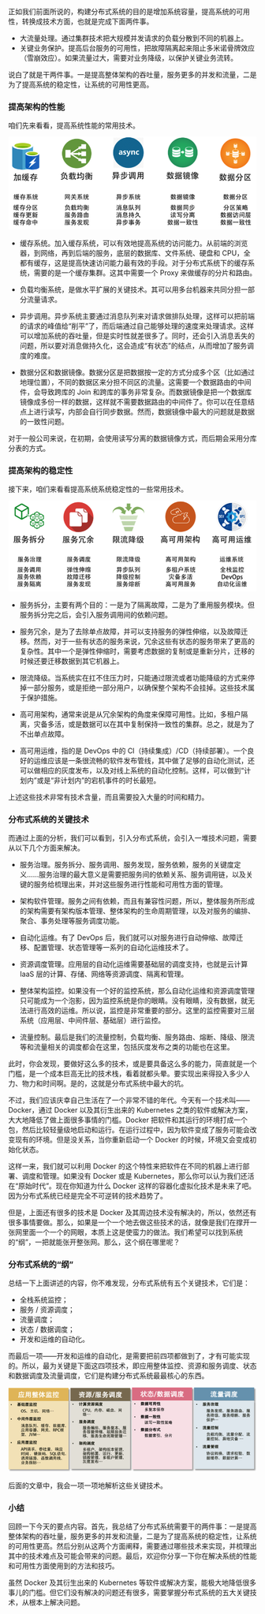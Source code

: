 正如我们前面所说的，构建分布式系统的目的是增加系统容量，提高系统的可用性，转换成技术方面，也就是完成下面两件事。

- 大流量处理。通过集群技术把大规模并发请求的负载分散到不同的机器上。
- 关键业务保护。提高后台服务的可用性，把故障隔离起来阻止多米诺骨牌效应（雪崩效应）。如果流量过大，需要对业务降级，以保护关键业务流转。


说白了就是干两件事。一是提高整体架构的吞吐量，服务更多的并发和流量，二是为了提高系统的稳定性，让系统的可用性更高。

### 提高架构的性能

咱们先来看看，提高系统性能的常用技术。

![img1](./images/a9edeae125a80f381003d8d9d0056317.png)

- 缓存系统。加入缓存系统，可以有效地提高系统的访问能力。从前端的浏览器，到网络，再到后端的服务，底层的数据库、文件系统、硬盘和 CPU，全都有缓存，这是提高快速访问能力最有效的手段。对于分布式系统下的缓存系统，需要的是一个缓存集群。这其中需要一个 Proxy 来做缓存的分片和路由。

- 负载均衡系统，是做水平扩展的关键技术。其可以用多台机器来共同分担一部分流量请求。

- 异步调用。异步系统主要通过消息队列来对请求做排队处理，这样可以把前端的请求的峰值给“削平”了，而后端通过自己能够处理的速度来处理请求。这样可以增加系统的吞吐量，但是实时性就差很多了。同时，还会引入消息丢失的问题，所以要对消息做持久化，这会造成“有状态”的结点，从而增加了服务调度的难度。

- 数据分区和数据镜像。数据分区是把数据按一定的方式分成多个区（比如通过地理位置），不同的数据区来分担不同区的流量。这需要一个数据路由的中间件，会导致跨库的 Join 和跨库的事务非常复杂。而数据镜像是把一个数据库镜像成多份一样的数据，这样就不需要数据路由的中间件了。你可以在任意结点上进行读写，内部会自行同步数据。然而，数据镜像中最大的问题就是数据的一致性问题。

对于一般公司来说，在初期，会使用读写分离的数据镜像方式，而后期会采用分库分表的方式。

### 提高架构的稳定性

接下来，咱们来看看提高系统系统稳定性的一些常用技术。

![img2](./images/befd21e1b41a257c5028f8c1bc7fa279.png)

- 服务拆分，主要有两个目的：一是为了隔离故障，二是为了重用服务模块。但服务拆分完之后，会引入服务调用间的依赖问题。

- 服务冗余，是为了去除单点故障，并可以支持服务的弹性伸缩，以及故障迁移。然而，对于一些有状态的服务来说，冗余这些有状态的服务带来了更高的复杂性。其中一个是弹性伸缩时，需要考虑数据的复制或是重新分片，迁移的时候还要迁移数据到其它机器上。

- 限流降级。当系统实在扛不住压力时，只能通过限流或者功能降级的方式来停掉一部分服务，或是拒绝一部分用户，以确保整个架构不会挂掉。这些技术属于保护措施。

- 高可用架构，通常来说是从冗余架构的角度来保障可用性。比如，多租户隔离，灾备多活，或是数据可以在其中复制保持一致性的集群。总之，就是为了不出单点故障。

- 高可用运维，指的是 DevOps 中的 CI（持续集成）/CD（持续部署）。一个良好的运维应该是一条很流畅的软件发布管线，其中做了足够的自动化测试，还可以做相应的灰度发布，以及对线上系统的自动化控制。这样，可以做到“计划内”或是“非计划内”的宕机事件的时长最短。

上述这些技术非常有技术含量，而且需要投入大量的时间和精力。 

### 分布式系统的关键技术

而通过上面的分析，我们可以看到，引入分布式系统，会引入一堆技术问题，需要从以下几个方面来解决。

- 服务治理。服务拆分、服务调用、服务发现，服务依赖，服务的关键度定义……服务治理的最大意义是需要把服务间的依赖关系、服务调用链，以及关键的服务给梳理出来，并对这些服务进行性能和可用性方面的管理。

- 架构软件管理。服务之间有依赖，而且有兼容性问题，所以，整体服务所形成的架构需要有架构版本管理、整体架构的生命周期管理，以及对服务的编排、聚合、事务处理等服务调度功能。

- 自动化运维。有了 DevOps 后，我们就可以对服务进行自动伸缩、故障迁移、配置管理、状态管理等一系列的自动化运维技术了。 

- 资源调度管理。应用层的自动化运维需要基础层的调度支持，也就是云计算 IaaS 层的计算、存储、网络等资源调度、隔离和管理。

- 整体架构监控。如果没有一个好的监控系统，那么自动化运维和资源调度管理只可能成为一个泡影，因为监控系统是你的眼睛。没有眼睛，没有数据，就无法进行高效的运维。所以说，监控是非常重要的部分。这里的监控需要对三层系统（应用层、中间件层、基础层）进行监控。

- 流量控制。最后是我们的流量控制，负载均衡、服务路由、熔断、降级、限流等和流量相关的调度都会在这里，包括灰度发布之类的功能也在这里。

此时，你会发现，要做好这么多的技术，或是要具备这么多的能力，简直就是一个门槛，是一个成本巨高无比的技术栈，看着就都头晕。要实现出来得投入多少人力、物力和时间啊。是的，这就是分布式系统中最大的坑。

不过，我们应该庆幸自己生活在了一个非常不错的年代。今天有一个技术叫——Docker，通过 Docker 以及其衍生出来的 Kubernetes 之类的软件或解决方案，大大地降低了做上面很多事情的门槛。Docker 把软件和其运行的环境打成一个包，然后比较轻量级地启动和运行。在运行过程中，因为软件变成了服务可能会改变现有的环境。但是没关系，当你重新启动一个 Docker 的时候，环境又会变成初始化状态。

这样一来，我们就可以利用 Docker 的这个特性来把软件在不同的机器上进行部署、调度和管理。如果没有 Docker 或是 Kubernetes，那么你可以认为我们还活在“原始时代”。现在你知道为什么 Docker 这样的容器化虚拟化技术是未来了吧。因为分布式系统已经是完全不可逆转的技术趋势了。

但是，上面还有很多的技术是 Docker 及其周边技术没有解决的，所以，依然还有很多事情要做。那么，如果是一个一个地去做这些技术的话，就像是我们在撑开一张网里面一个一个的网眼，本质上这是使蛮力的做法。我们希望可以找到系统的“纲”，一把就能张开整张网。那么，这个纲在哪里呢？

### 分布式系统的“纲”

总结一下上面讲述的内容，你不难发现，分布式系统有五个关键技术，它们是：

- 全栈系统监控；
- 服务 / 资源调度；
- 流量调度；
- 状态 / 数据调度；
- 开发和运维的自动化。

而最后一项——开发和运维的自动化，是需要把前四项都做到了，才有可能实现的。所以，最为关键是下面这四项技术，即应用整体监控、资源和服务调度、状态和数据调度及流量调度，它们是构建分布式系统最最核心的东西。


![img3](./images/8958a432f32dd742b6503b60f97cc3f2.png)

后面的文章中，我会一项一项地解析这些关键技术。

### 小结
回顾一下今天的要点内容。首先，我总结了分布式系统需要干的两件事：一是提高整体架构的吞吐量，服务更多的并发和流量，二是为了提高系统的稳定性，让系统的可用性更高。然后分别从这两个方面阐释，需要通过哪些技术来实现，并梳理出其中的技术难点及可能会带来的问题。最后，欢迎你分享一下你在解决系统的性能和可用性方面使用到的方法和技巧。

虽然 Docker 及其衍生出来的 Kubernetes 等软件或解决方案，能极大地降低很多事儿的门槛。但它们没有解决的问题还有很多，需要掌握分布式系统的五大关键技术，从根本上解决问题。